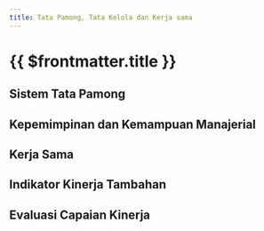 ```yaml
---
title: Tata Pamong, Tata Kelola dan Kerja sama
---
```


# {{ $frontmatter.title }}

## Sistem Tata Pamong

<!--@include: ../indikator/7.md-->

## Kepemimpinan dan Kemampuan Manajerial

<!--@include: ../indikator/8.md-->

## Kerja Sama

<!--@include: ../indikator/9-10.md-->

## Indikator Kinerja Tambahan

<!--@include: ../indikator/11.md-->

## Evaluasi Capaian Kinerja

<!--@include: ../indikator/12.md-->
